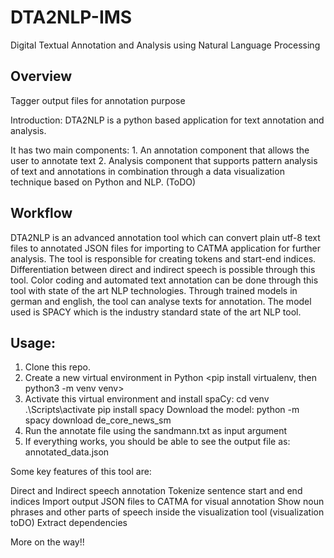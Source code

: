 # DTA2NLP-IMS
Digital Textual Annotation and Analysis using Natural Language Processing

## Overview
Tagger output files for annotation purpose

Introduction: DTA2NLP is a python based application for text annotation and analysis.

It has two main components: 1. An annotation component that allows the user to annotate text 
							2. Analysis component that supports pattern analysis of text and annotations in combination through a data visualization technique based on Python and NLP. (ToDO)

## Workflow

DTA2NLP is an advanced annotation tool which can convert plain utf-8 text files to annotated JSON files for importing to CATMA application for further analysis. The tool is responsible for creating tokens and start-end indices. Differentiation between direct and indirect speech is possible through this tool. Color coding and automated text annotation can be done through this tool with state of the art NLP technologies. Through trained models in german and english, the tool can analyse texts for annotation. The model used is SPACY which is the industry standard state of the art NLP tool.

## Usage:

1. Clone this repo.
2. Create a new virtual environment in Python <pip install virtualenv, then python3 -m venv venv>
3. Activate this virtual environment and install spaCy:
   cd venv
   .\Scripts\activate
   pip install spacy
   Download the model: python -m spacy download de_core_news_sm
4. Run the annotate file using the sandmann.txt as input argument <python annotate.py sandmann.txt>
5. If everything works, you should be able to see the output file as: annotated_data.json

Some key features of this tool are:

Direct and Indirect speech annotation
Tokenize sentence start and end indices
Import output JSON files to CATMA for visual annotation
Show noun phrases and other parts of speech inside the visualization tool (visualization toDO)
Extract dependencies 

More on the way!!
